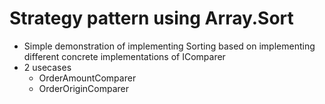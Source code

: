 # Strategy pattern using Array.Sort
  - Simple demonstration of implementing Sorting based on implementing different concrete implementations of IComparer<T>
  - 2 usecases
     - OrderAmountComparer
     - OrderOriginComparer
